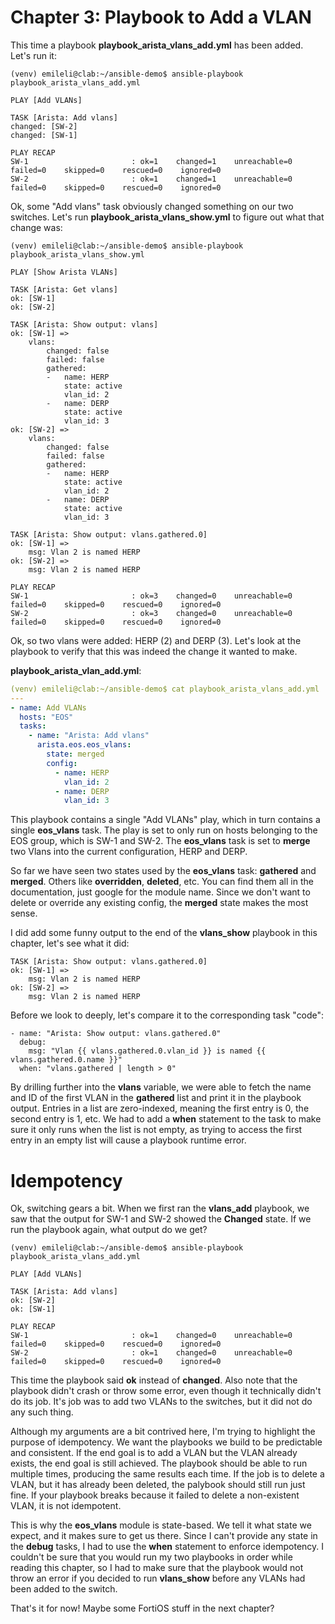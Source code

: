 # Chapter 3: Playbook to Add a VLAN
This time a playbook **playbook_arista_vlans_add.yml** has been added. Let's run it:
```
(venv) emileli@clab:~/ansible-demo$ ansible-playbook playbook_arista_vlans_add.yml

PLAY [Add VLANs] 

TASK [Arista: Add vlans]
changed: [SW-2]
changed: [SW-1]

PLAY RECAP 
SW-1                       : ok=1    changed=1    unreachable=0    failed=0    skipped=0    rescued=0    ignored=0
SW-2                       : ok=1    changed=1    unreachable=0    failed=0    skipped=0    rescued=0    ignored=0
```

Ok, some "Add vlans" task obviously changed something on our two switches. Let's run **playbook_arista_vlans_show.yml** to figure out what that change was:
```
(venv) emileli@clab:~/ansible-demo$ ansible-playbook playbook_arista_vlans_show.yml

PLAY [Show Arista VLANs] 

TASK [Arista: Get vlans]
ok: [SW-1]
ok: [SW-2]

TASK [Arista: Show output: vlans]
ok: [SW-1] =>
    vlans:
        changed: false
        failed: false
        gathered:
        -   name: HERP
            state: active
            vlan_id: 2
        -   name: DERP
            state: active
            vlan_id: 3
ok: [SW-2] =>
    vlans:
        changed: false
        failed: false
        gathered:
        -   name: HERP
            state: active
            vlan_id: 2
        -   name: DERP
            state: active
            vlan_id: 3

TASK [Arista: Show output: vlans.gathered.0] 
ok: [SW-1] =>
    msg: Vlan 2 is named HERP
ok: [SW-2] =>
    msg: Vlan 2 is named HERP

PLAY RECAP 
SW-1                       : ok=3    changed=0    unreachable=0    failed=0    skipped=0    rescued=0    ignored=0
SW-2                       : ok=3    changed=0    unreachable=0    failed=0    skipped=0    rescued=0    ignored=0
```

Ok, so two vlans were added: HERP (2) and DERP (3). Let's look at the playbook to verify that this was indeed the change it wanted to make.

**playbook_arista_vlan_add.yml**:
```yaml
(venv) emileli@clab:~/ansible-demo$ cat playbook_arista_vlans_add.yml
---
- name: Add VLANs
  hosts: "EOS"
  tasks:
    - name: "Arista: Add vlans"
      arista.eos.eos_vlans:
        state: merged
        config:
          - name: HERP
            vlan_id: 2
          - name: DERP
            vlan_id: 3
```

This playbook contains a single "Add VLANs" play, which in turn contains a single **eos_vlans** task. The play is set to only run on hosts belonging to the EOS group, which is SW-1 and SW-2. The **eos_vlans** task is set to **merge** two Vlans into the current configuration, HERP and DERP. 

So far we have seen two states used by the **eos_vlans** task: **gathered** and **merged**. Others like **overridden**, **deleted**, etc. You can find them all in the documentation, just google for the module name. Since we don't want to delete or override any existing config, the **merged** state makes the most sense.

I did add some funny output to the end of the **vlans_show** playbook in this chapter, let's see what it did:
```
TASK [Arista: Show output: vlans.gathered.0] 
ok: [SW-1] =>
    msg: Vlan 2 is named HERP
ok: [SW-2] =>
    msg: Vlan 2 is named HERP
```

Before we look to deeply, let's compare it to the corresponding task "code":
```
- name: "Arista: Show output: vlans.gathered.0"
  debug:
    msg: "Vlan {{ vlans.gathered.0.vlan_id }} is named {{ vlans.gathered.0.name }}"
  when: "vlans.gathered | length > 0"
```

By drilling further into the **vlans** variable, we were able to fetch the name and ID of the first VLAN in the **gathered** list and print it in the playbook output. Entries in a list are zero-indexed, meaning the first entry is 0, the second entry is 1, etc. 
We had to add a **when** statement to the task to make sure it only runs when the list is not empty, as trying to access the first entry in an empty list will cause a playbook runtime error. 

# Idempotency
Ok, switching gears a bit. When we first ran the **vlans_add** playbook, we saw that the output for SW-1 and SW-2 showed the **Changed** state. If we run the playbook again, what output do we get?

```
(venv) emileli@clab:~/ansible-demo$ ansible-playbook playbook_arista_vlans_add.yml

PLAY [Add VLANs] 

TASK [Arista: Add vlans] 
ok: [SW-2]
ok: [SW-1]

PLAY RECAP 
SW-1                       : ok=1    changed=0    unreachable=0    failed=0    skipped=0    rescued=0    ignored=0
SW-2                       : ok=1    changed=0    unreachable=0    failed=0    skipped=0    rescued=0    ignored=0
```

This time the playbook said **ok** instead of **changed**. Also note that the playbook didn't crash or throw some error, even though it technically didn't do its job. It's job was to add two VLANs to the switches, but it did not do any such thing. 

Although my arguments are a bit contrived here, I'm trying to highlight the purpose of idempotency. We want the playbooks we build to be predictable and consistent. If the end goal is to add a VLAN but the VLAN already exists, the end goal is still achieved. The playbook should be able to run multiple times, producing the same results each time. If the job is to delete a VLAN, but it has already been deleted, the palybook should still run just fine. If your playbook breaks because it failed to delete a non-existent VLAN, it is not idempotent.

This is why the **eos_vlans** module is state-based. We tell it what state we expect, and it makes sure to get us there. Since I can't provide any state in the **debug** tasks, I had to use the **when** statement to enforce idempotency. 
I couldn't be sure that you would run my two playbooks in order while reading this chapter, so I had to make sure that the playbook would not throw an error if you decided to run **vlans_show** before any VLANs had been added to the switch.

That's it for now! Maybe some FortiOS stuff in the next chapter?

